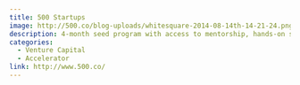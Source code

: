 ```yaml
---
title: 500 Startups
image: http://500.co/blog-uploads/whitesquare-2014-08-14th-14-21-24.png
description: 4-month seed program with access to mentorship, hands-on sessions with startup experts, and office space. They invest $150k in exchange for 6%, and are active investor in Latin American startups.
categories:
  - Venture Capital
  - Accelerator
link: http://www.500.co/
---
```

